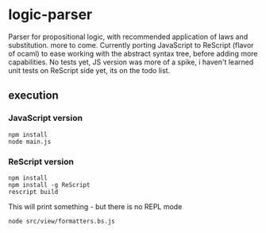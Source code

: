 # logic-parser
Parser for propositional logic, with recommended application of laws and substitution. more to come. Currently
porting JavaScript to ReScript (flavor of ocaml) to ease working with the abstract syntax tree, before adding
more capabilities.  No tests yet, JS version was more of a spike, i haven't learned unit tests on ReScript side yet,
its on the todo list.


## execution

### JavaScript version
```
npm install
node main.js
```

### ReScript version
```
npm install
npm install -g ReScript
rescript build
```
This will print something - but there is no REPL mode
```
node src/view/formatters.bs.js
```